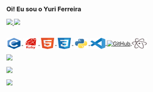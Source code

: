 <!-- ### Hi there 👋 -->
### Oi! Eu sou o Yuri Ferreira 
<!--
**YuriRochFerr/YuriRochFerr** is a ✨ _special_ ✨ repository because its `README.md` (this file) appears on your GitHub profile.

Here are some ideas to get you started:

- 🔭 I’m currently working on ...
- 🌱 I’m currently learning C
- 👯 I’m looking to collaborate on ...
- 🤔 I’m looking for help with ...
- 💬 Ask me about ...
- 📫 How to reach me: ...
- 😄 Pronouns: 
- ⚡ Fun fact: ...
-->

<div>
  <a href="https://github.com/YuriRochFerr">
  <img height="180em" src="https://github-readme-stats.vercel.app/api?username=YuriRochFerr&show_icons=true&theme=midnight-purple&include_all_commits=true&count_private=true"/>
  <img height="150em" src="https://github-readme-stats.vercel.app/api/top-langs/?username=YuriRochFerr&layout=compact&langs_count=7&theme=midnight-purple"/>
</div>
<p> </p>
<div style="display: inline_block"><br>
  <img align="center" alt="C" height="30" width="40" src="https://github.com/devicons/devicon/blob/master/icons/c/c-original.svg">
  <img align="center" alt="Ruby" height="30" width="40" src="https://github.com/devicons/devicon/blob/master/icons/ruby/ruby-plain-wordmark.svg">
  <img align="center" alt="HTML" height="30" width="40" src="https://raw.githubusercontent.com/devicons/devicon/master/icons/html5/html5-original.svg">
  <img align="center" alt="CSS" height="30" width="40" src="https://raw.githubusercontent.com/devicons/devicon/master/icons/css3/css3-original.svg">
  <img align="center" alt="Python" height="30" width="40" src="https://raw.githubusercontent.com/devicons/devicon/master/icons/python/python-original.svg">
  <img align="center" alt="vsCODE" height="30" width="40" src="https://github.com/devicons/devicon/blob/master/icons/vscode/vscode-original.svg">
  <img align="center" alt="GitHub" height="30" width="40" src="https://github.com/YuriRochFerr/YuriRochFerr/blob/main/github-original-wordmark.svg">
   <img align="center" alt="Atom" height="30" width="40" src="https://github.com/devicons/devicon/blob/master/icons/atom/atom-original.svg">
<p> </p>
 	<a href="https://www.twitch.tv/play_mur" target="_blank"><p> </p><img src="https://img.shields.io/badge/Twitch-9146FF?style=for-the-badge&logo=twitch&logoColor=white" target="_blank">   </a>
  <a href="https://www.tiktok.com/@yurizxxz?" target="_blank"><p> </p><img src="https://img.shields.io/badge/TikTok-000000?style=for-the-     badge&logo=tiktok&logoColor=white"target="_blank"></a>
  <a href="https://twitter.com/YuriRFerr" target="_blank"><p> </p><img src="https://img.shields.io/badge/Twitter-1DA1F2?style=for-the-badge&logo=twitter&logoColor=white"target="_blank">   </a>
</div>
